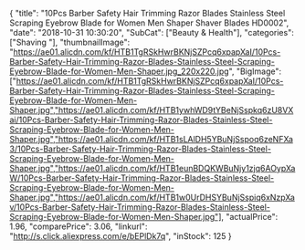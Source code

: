 {
	"title": "10Pcs Barber Safety Hair Trimming Razor Blades Stainless Steel Scraping Eyebrow Blade for Women Men Shaper Shaver Blades HD0002",
	"date": "2018-10-31 10:30:20",
	"SubCat": ["Beauty & Health"],
	"categories": ["Shaving "],
	"thumbnailImage": "https://ae01.alicdn.com/kf/HTB1TgRSkHwrBKNjSZPcq6xpapXaI/10Pcs-Barber-Safety-Hair-Trimming-Razor-Blades-Stainless-Steel-Scraping-Eyebrow-Blade-for-Women-Men-Shaper.jpg_220x220.jpg",
	"BigImage": ["https://ae01.alicdn.com/kf/HTB1TgRSkHwrBKNjSZPcq6xpapXaI/10Pcs-Barber-Safety-Hair-Trimming-Razor-Blades-Stainless-Steel-Scraping-Eyebrow-Blade-for-Women-Men-Shaper.jpg","https://ae01.alicdn.com/kf/HTB1ywhWD9tYBeNjSspkq6zU8VXai/10Pcs-Barber-Safety-Hair-Trimming-Razor-Blades-Stainless-Steel-Scraping-Eyebrow-Blade-for-Women-Men-Shaper.jpg","https://ae01.alicdn.com/kf/HTB1sLAlDH5YBuNjSspoq6zeNFXa3/10Pcs-Barber-Safety-Hair-Trimming-Razor-Blades-Stainless-Steel-Scraping-Eyebrow-Blade-for-Women-Men-Shaper.jpg","https://ae01.alicdn.com/kf/HTB1eunBDQKWBuNjy1zjq6AOypXaW/10Pcs-Barber-Safety-Hair-Trimming-Razor-Blades-Stainless-Steel-Scraping-Eyebrow-Blade-for-Women-Men-Shaper.jpg","https://ae01.alicdn.com/kf/HTB1w0UrDHSYBuNjSspiq6xNzpXav/10Pcs-Barber-Safety-Hair-Trimming-Razor-Blades-Stainless-Steel-Scraping-Eyebrow-Blade-for-Women-Men-Shaper.jpg"],
	"actualPrice": 1.96,
	"comparePrice": 3.06,
	"linkurl": "http://s.click.aliexpress.com/e/bEPlDk7q",
	"inStock": 125
}
